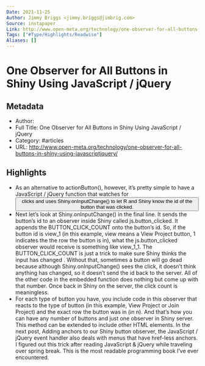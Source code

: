 ```yaml
---
Date: 2021-11-25
Author: Jimmy Briggs <jimmy.briggs@jimbrig.com>
Source: instapaper
Link: http://www.open-meta.org/technology/one-observer-for-all-buttons-in-shiny-using-javascriptjquery/
Tags: ["#Type/Highlights/Readwise"]
Aliases: []
---
```

# One Observer for All Buttons in Shiny Using JavaScript / jQuery

## Metadata
- Author: 
- Full Title: One Observer for All Buttons in Shiny Using JavaScript / jQuery
- Category: #articles
- URL: http://www.open-meta.org/technology/one-observer-for-all-buttons-in-shiny-using-javascriptjquery/

## Highlights
- As an alternative to actionButton(), however, it’s pretty simple to have a JavaScript / jQuery function that watches for <button> clicks and uses Shiny.onInputChange() to let R and Shiny know the id of the button that was clicked.
- Next let’s look at Shiny.onInputChange() in the final line. It sends the button’s id to an observer inside Shiny called js.button_clicked. It appends the BUTTON_CLICK_COUNT onto the button’s id. So, if the button id is view_1 (in this example, view means a View Project button, 1 indicates the the row the button is in), what the js.button_clicked observer would receive is something like view_1_1.
  The BUTTON_CLICK_COUNT is just a trick to make sure Shiny thinks the input has changed . Without that, sometimes a button will go dead because although Shiny.onInputChange() sees the click, it doesn’t think anything has changed, so it doesn’t send the id back to the server. All of the other code in the embedded function does nothing but come up with that number. Once back in Shiny on the server, the click count is meaningless.
- For each type of button you have, you include code in this observer that reacts to the type of button (in this example, View Project or Join Project) and the exact row the button was in (in n). And that’s how you can have any number of buttons and just one observer in Shiny server.
  This method can be extended to include other HTML elements. In the next post, Adding anchors to our Shiny button observer, the JavaScript / jQuery event handler also deals with menus that have href-less anchors.
  I figured out this trick after reading JavaScript & jQuery while traveling over spring break. This is the most readable programming book I’ve ever encountered.

